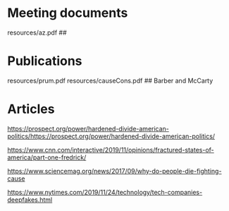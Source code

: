 

# Meeting documents
resources/az.pdf ##

# Publications
resources/prum.pdf
resources/causeCons.pdf ## Barber and McCarty

# Articles
https://prospect.org/power/hardened-divide-american-politics/https://prospect.org/power/hardened-divide-american-politics/

https://www.cnn.com/interactive/2019/11/opinions/fractured-states-of-america/part-one-fredrick/

https://www.sciencemag.org/news/2017/09/why-do-people-die-fighting-cause

https://www.nytimes.com/2019/11/24/technology/tech-companies-deepfakes.html
